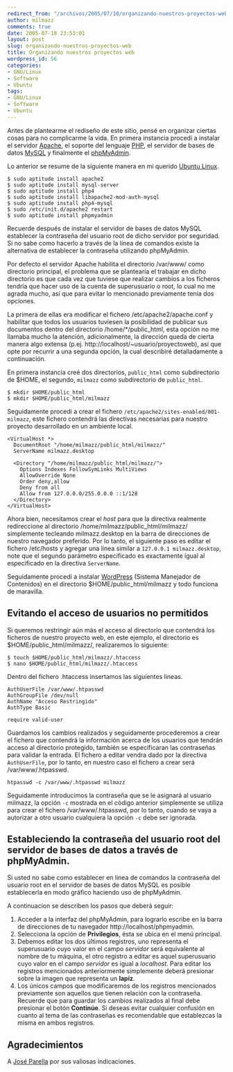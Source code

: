 ```yaml
---
redirect_from: "/archivos/2005/07/10/organizando-nuestros-proyectos-web/"
author: milmazz
comments: true
date: 2005-07-10 23:53:01
layout: post
slug: organizando-nuestros-proyectos-web
title: Organizando nuestros proyectos web
wordpress_id: 56
categories:
- GNU/Linux
- Software
- Ubuntu
tags:
- GNU/Linux
- Software
- Ubuntu
---
```


Antes de plantearme el rediseño de este sitio, pensé en organizar ciertas cosas para no complicarme la vida. En primera instancia procedi a instalar el servidor [Apache](http://apache.org/), el soporte del lenguaje [PHP](http://www.php.net/), el servidor de bases de datos [MySQL](http://www.mysql.com/) y finalmente el [phpMyAdmin](http://www.phpmyadmin.net/).

Lo anterior se resume de la siguiente manera en mi querido [Ubuntu Linux](http://ubuntulinux.org/).

    $ sudo aptitude install apache2
    $ sudo aptitude install mysql-server
    $ sudo aptitude install php4
    $ sudo aptitude install libapache2-mod-auth-mysql
    $ sudo aptitude install php4-mysql
    $ sudo /etc/init.d/apache2 restart
    $ sudo aptitude install phpmyadmin

Recuerde después de instalar el servidor de bases de datos MySQL establecer la contraseña del usuario root de dicho servidor por seguridad. Si no sabe como hacerlo a través de la línea de comandos existe la alternativa de establecer la contraseña utilizando phpMyAdmin.

Por defecto el servidor Apache habilita el directorio /var/www/ como directorio principal, el problema que se plantearía el trabajar en dicho directorio es que cada vez que tuviese que realizar cambios a los ficheros tendría que hacer uso de la cuenta de superusuario o root, lo cual no me agrada mucho, así que para evitar lo mencionado previamente tenía dos opciones.

La primera de ellas era modificar el fichero /etc/apache2/apache.conf y habilitar que todos los usuarios tuviesen la posibilidad de publicar sus documentos dentro del directorio /home/*/public_html, esta opción no me llamaba mucho la atención, adicionalmente, la dirección queda de cierta manera algo extensa (p.ej. http://localhost/~usuario/proyectoweb), así que opte por recurrir a una segunda opción, la cual describiré detalladamente a continuación.

En primera instancia creé dos directorios, `public_html` como subdirectorio de $HOME, el segundo, `milmazz` como subdirectorio de `public_html`.

    $ mkdir $HOME/public_html
    $ mkdir $HOME/public_html/milmazz

Seguidamente procedi a crear el fichero `/etc/apache2/sites-enabled/001-milmazz`, este fichero contendrá las directivas necesarias para nuestro proyecto desarrollado en un ambiente local.

    <VirtualHost *>
      DocumentRoot "/home/milmazz/public_html/milmazz/"
      ServerName milmazz.desktop
    
      <Directory "/home/milmazz/public_html/milmazz/">
        Options Indexes FollowSymLinks MultiViews
        AllowOverride None
        Order deny,allow
        Deny from all
        Allow from 127.0.0.0/255.0.0.0 ::1/128
      </Directory>
    </VirtualHost>

Ahora bien, necesitamos crear el _host_ para que la directiva realmente redireccione al directorio /home/milmazz/public_html/milmazz/ simplemente tecleando milmazz.desktop en la barra de direcciones de nuestro navegador preferido. Por lo tanto, el siguiente paso es editar el fichero /etc/hosts y agregar una línea similar a `127.0.0.1 milmazz.desktop`, note que el segundo parámetro especificado es exactamente igual al especificado en la directiva `ServerName`.

Seguidamente procedi a instalar [WordPress](http://wordpress.org/) (Sistema Manejador de Contenidos) en el directorio $HOME/public_html/milmazz y todo funciona de maravilla.

## Evitando el acceso de usuarios no permitidos

Si queremos restringir aún más el acceso al directorio que contendrá los ficheros de nuestro proyecto web, en este ejemplo, el directorio es $HOME/public_html/milmazz/, realizaremos lo siguiente:

    $ touch $HOME/public_html/milmazz/.htaccess
    $ nano $HOME/public_html/milmazz/.htaccess

Dentro del fichero .htaccess insertamos las siguientes lineas.

    AuthUserFile /var/www/.htpasswd
    AuthGroupFile /dev/null
    AuthName "Acceso Restringido"
    AuthType Basic
    
    require valid-user

Guardamos los cambios realizados y seguidamente procederemos a crear el fichero que contendrá la información acerca de los usuarios que tendrán acceso al directorio protegido, también se especificaran las contraseñas para validar la entrada. El fichero a editar vendra dado por la directiva `AuthUserFile`, por lo tanto, en nuestro caso el fichero a crear será /var/www/.htpasswd.

    htpasswd -c /var/www/.htpasswd milmazz

Seguidamente introducimos la contraseña que se le asignará al usuario milmazz, la opción `-c` mostrada en el código anterior simplemente se utiliza para crear el fichero /var/www/.htpasswd, por lo tanto, cuando se vaya a autorizar a otro usuario cualquiera la opción `-c` debe ser ignorada.

## Estableciendo la contraseña del usuario root del servidor de bases de datos a través de phpMyAdmin.

Si usted no sabe como establecer en línea de comandos la contraseña del usuario root en el servidor de bases de datos MySQL es posible establecerla en modo gráfico haciendo uso de phpMyAdmin.

A continuacion se describen los pasos que deberá seguir:

  1. Acceder a la interfaz del phpMyAdmin, para lograrlo escribe en la barra de direcciones de tu navegador http://localhost/phpmyadmin.
  2. Selecciona la opción de **Privilegios**, ésta se ubica en el menú principal.
  3. Debemos editar los dos últimos registros, uno representa el superusuario cuyo valor en el campo _servidor_ será equivalente al nombre de tu máquina, el otro registro a editar es aquel superusuario cuyo valor en el campo _servidor_ es igual a _localhost_. Para editar los registros mencionados anteriormente simplemente deberá presionar sobre la imagen que representa un **lapíz**.
  4. Los únicos campos que modificaremos de los registros mencionados previamente son aquellos que tienen relación con la contraseña. Recuerde que para guardar los cambios realizados al final debe presionar el botón **Continúe**. Si deseas evitar cualquier confusión en cuanto al tema de las contraseñas es recomendable que establezcas la misma en ambos registros.

## Agradecimientos

A [José Parella](http://www.qtpd.com/jose/) por sus valiosas indicaciones.
